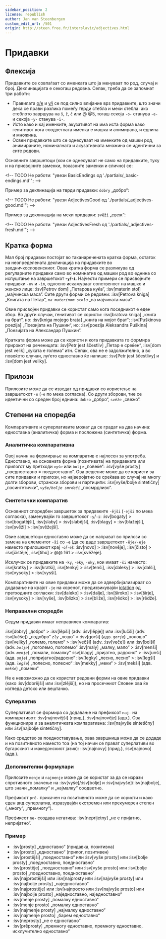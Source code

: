 ```yaml
---
sidebar_position: 2
license: republish
author: Jan van Steenbergen
custom_edit_url: /501
origin: http://steen.free.fr/interslavic/adjectives.html
---
```


# Придавки

## Флексија

Придавките се совпаѓаат со именката што ја менуваат по род, случај и број. Деклинацијата е секогаш редовна. Сепак, треба да се запомнат три работи:

- Правилата [o/e][1] и [y/i][2] се под силно влијание врз придавките, што значи дека се прави разлика помеѓу тврди стебла и меки стебла: ако стеблото завршува на `š`, `ž`, `č`  или @ @5, тогаш секоја `-o-` станува `-e-` и секоја `-y-` станува `-i-`.
- Исто како и кај именките, акузативот на има иста форма како генитивот кога соодветната именка е машка и анимирана, и еднина и множина.
- Освен придавките што се однесуваат на именките од машки род, анимираните, номиналната и акузативната множина се идентични за сите родови.

Основните завршетоци (кои се однесуваат не само на придавките, туку и на присвојните заменки, показните заменки и слично) се:

\<!-- TODO Не работи: "увези BasicEndings од './partials/\_basic-endings.md'"; -->

Пример за деклинација на тврди придавки: `dobry` „добро“:

\<!-- TODO Не работи: "увези AdjectivesGood од './partials/\_adjectives-good.md'"; -->

Пример за деклинација на меки придавки: `svěži` „свеж“:

\<!-- TODO Не работи: "увези AdjectivesFresh од './partials/\_adjectives-fresh.md'"; -->

## Кратка форма

Мал број придавки постојат во таканаречената кратка форма, остаток на неопределената деклинација на придавките во заедничкословенскиот. Оваа кратка форма се разликува од регуларните придавки само во номинатив од машки род во еднина со испуштање на завршетокот **-`y`/-`i`**. Најчести примери се присвојните придавки `-ov` и `-in`, односно искажуваат сопственост на машко и женско лице: :isv[Petrov dom] „Петарова куќа“, :isv[materin stol] „мајчинска маса“. Сите други форми се редовни: :isv[Petrova kniga] „Книгата на Петар“, _`na materinom stolu`_ „на мајчината маса“.

Овие присвојни придавки се користат само кога поседникот е еден збор. Во други случаи, генитивот се користи: :isv[bratova kniga] „книга на брат“, но: :isv[kniga mojego brata] „книга на мојот брат“; :isv[Puškinova poezija] „Поезијата на Пушкин“, но: :isv[poezija Aleksandra Puškina] „Поезијата на Александар Пушкин“.

Кратката форма може да се користи и кога придавката го формира прирокот на реченицата: :isv[Petr jest ščestliv] „Петар е среќен“, :isv[dom jest velik] „куќата е голема“ итн. Сепак, ова не е задолжително, а во повеќето случаи, луѓето едноставно ќе напише: :isv[Petr jest ščestlivy] и :isv[dom jest veliky].

## Прилози

Прилозите може да се изведат од придавки со користење на завршетокот `-o` (`-e` по мека согласка). Со други зборови, тие се идентични со среден број еднина: `dobro` „добро“, `svěže` „свежо“.

## Степени на споредба

Компаративите и суперлативите можат да се градат на два начина: едноставна (аналитичка) форма и посложена (синтетичка) форма.

### Аналитичка компаративна

Овој начин на формирање на компаратив е најлесен за употреба. Едноставно, на основната форма (позитивата) на придавката или прилогот му претходи `vyše` или `bolje` „повеќе“: :isv[vyše prosty] „поедноставно = поедноставно“. Ова решение може да се користи за сите придавки и прилози, но најверојатно се среќава во случај на многу долги зборови, странски зборови и партиципи: :isv[vyše/bolje sintetičny] „посинтетички“, _`vyše/bolje smrdeči`_ „посмрдливо“.

### Синтетички компаратив

Основниот споредбен завршеток за придавките `-ějši` (`-ejši` по мека согласка), заменувајќи го завршетокот `-y`/`-i`: :isv[bogaty] > :isv[bogatějši], :isv[slaby]  > :isv[slabějši], :isv[blagy]  > :isv[blažejši], :isv[svěži]  > :isv[svěžejši].

Овие завршетоци едноставно може да се направат во прилози со замена на елементот `-ši` со `-e` (да се даде завршетокот `-ěje/-eje` наместо прилошкиот крај `-o`/`-e`): :isv[novo] > :isv[nověje], :isv[čisto]  > :isv[čistěje], :isv[tiho]  > @@ 161 > :isv[svěžeje].

Исклучок се придавките на `-ky`, `-eky`, `-oky`,  кои имаат `-ši` наместо: :isv[kratky] > :isv[kratši], :isv[tenky]  > :isv[tenši], :isv[daleky]  > :isv[dalši], :isv[vysoky]  > :isv[vysši].

Компаративите на овие придавки може да се адвербијализираат со додавање на крајот `-je` на коренот, предизвикувајќи [iotation][3] од претходните согласки: :isv[daleko] > :isv[dalje], :isv[široko]  > :isv[širje], :isv[vysoky]  > :isv[vyše], :isv[blizko]  > :isv[bliže], :isv[rědko]  > :isv[rědže].

### Неправилни споредби

Седум придавки имаат неправилен компаратив:

:isv[dobry] „добро“ > :isv[lěpši] (adv. :isv[lěpje]) или :isv[lučši] (adv. :isv[lučše]) „подобро“
_`zly`_ „лошо“ > :isv[gorši] (адв. _`gorje`_) „полошо“
:isv[veliky] „големо, големо“ > :isv[večši] (adv. :isv[veče]) или :isv[bolši] (adv. _`bolje`_) „поголемо, поголемо“
:isv[maly] „малку, мало“ > :isv[menši] (adv. _`menje`_) „помали, помалку“
:isv[blagy] „пријатно, радосно“ > :isv[unši] (адв. _`unje`_) „попријатно/радосно“
:isv[legky] „лесно, лесно“ > :isv[legši] (адв. _`legše`_) „полесно, полесно“
:isv[mekky] „меки“ > :isv[mekši] (адв. _`mekše`_) „помеки“

Не е невозможно да се користат редовни форми на овие придавки (како :isv[dobrějši] или :isv[zlějši]), но на просечниот Словен ова ќе изгледа детско или вештачко.

### Суперлатив

Суперлативот се формира со додавање на префиксот `naj-` на компаративот: :isv[najnovějši] (прид.), :isv[najnověje] (адв.). Ова функционира и за аналитичката компаративна: :isv[najvyše sintetičny] или :isv[najbolje sintetičny].

Како средство за поедноставување, оваа завршница може да се додаде и на позитивното наместо тоа (на тој начин се прават суперлативи во бугарскиот и македонскиот јазик): :isv[najnovy] (прид.), :isv[najnovo] (адв.).

### Дополнителни формулари

Прилозите `menje` и `najmenje` може да се користат за да се изрази спротивното значење на :isv[vyše]/:isv[bolje]  и :isv[najvyše]/:isv[najbolje],  што значи „помалку“ и „најмалку“ соодветно.

Префиксот `prě-` прикачен на позитивното може да се користи и како еден вид суперлатив, изразувајќи екстремен или прекумерен степен („многу“, „премногу“).

Префиксот `ne-` создава негатива: :isv[neprijetny] „не е пријатно, непријатно“.

### Пример

- :isv[prosty] „едноставно“ (придавка, позитивна)
- :isv[prosto] „едноставно“ (прилог, позитивен)
- :isv[prostějši] „поедноставно“ или :isv[vyše prosty] или :isv[bolje prosty] „поедноставно, поедноставно“
- :isv[prostěje] „поедноставно“ или :isv[vyše prosto] или :isv[bolje prosto] „поедноставно, поедноставно“
- :isv[najprostějši] или :isv\[najprosty или :isv[najvyše prosty] или :isv[najbolje prosty] „наједноставно“
- :isv[najprostěje] или :isv\[најпросто или :isv[najvyše prosto] или :isv[najbolje prosto] „наједноставно, наједноставно“
- :isv[menje prosty] „помалку едноставно“
- :isv[menje prosto] „помалку едноставно“
- :isv[najmenje prosty] „најмалку едноставно“
- :isv[najmenje prosto] „барем едноставно“
- :isv[neprosty] „не е едноставно“
- :isv[prěprosty] „премногу едноставно, премногу едноставно, исклучително едноставно“

[1]: ../phonology.md#o

[2]: ../phonology.md#y

[3]: ../phonology.md#iotation

